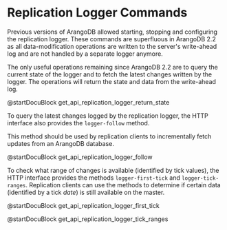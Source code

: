Replication Logger Commands
===========================

Previous versions of ArangoDB allowed starting, stopping and configuring the
replication logger. These commands are superfluous in ArangoDB 2.2 as all
data-modification operations are written to the server's write-ahead log and are
not handled by a separate logger anymore.

The only useful operations remaining since ArangoDB 2.2 are to query the current state
of the logger and to fetch the latest changes written by the logger. The operations
will return the state and data from the write-ahead log.

<!-- arangod/RestHandler/RestReplicationHandler.cpp -->
@startDocuBlock get_api_replication_logger_return_state

To query the latest changes logged by the replication logger, the HTTP interface
also provides the `logger-follow` method.

This method should be used by replication clients to incrementally fetch updates 
from an ArangoDB database.

<!-- arangod/RestHandler/RestReplicationHandler.cpp -->
@startDocuBlock get_api_replication_logger_follow

To check what range of changes is available (identified by tick values), the HTTP
interface provides the methods `logger-first-tick` and `logger-tick-ranges`.
Replication clients can use the methods to determine if certain data (identified
by a tick *date*) is still available on the master.

@startDocuBlock get_api_replication_logger_first_tick

@startDocuBlock get_api_replication_logger_tick_ranges

